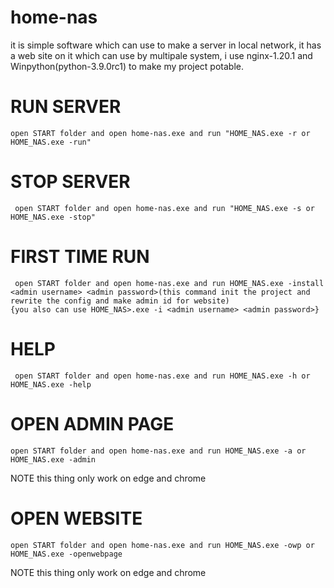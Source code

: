 # home-nas
  it is simple software which can use to make a server in local network, it has a web site on it which can use by multipale system, i use nginx-1.20.1 and Winpython(python-3.9.0rc1)
  to make my project potable.
  
  
  # RUN SERVER
    open START folder and open home-nas.exe and run "HOME_NAS.exe -r or HOME_NAS.exe -run"
  # STOP SERVER
     open START folder and open home-nas.exe and run "HOME_NAS.exe -s or HOME_NAS.exe -stop"
  # FIRST TIME RUN
     open START folder and open home-nas.exe and run HOME_NAS.exe -install <admin username> <admin password>(this command init the project and rewrite the config and make admin id for website)
    {you also can use HOME_NAS>.exe -i <admin username> <admin password>}
  # HELP
     open START folder and open home-nas.exe and run HOME_NAS.exe -h or HOME_NAS.exe -help
  # OPEN ADMIN PAGE
    open START folder and open home-nas.exe and run HOME_NAS.exe -a or HOME_NAS.exe -admin
   NOTE this thing only work on edge and chrome
  # OPEN WEBSITE
    open START folder and open home-nas.exe and run HOME_NAS.exe -owp or HOME_NAS.exe -openwebpage
   NOTE this thing only work on edge and chrome
 
